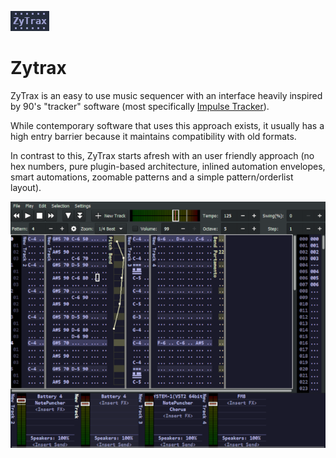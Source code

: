 ![](zytrax_logo.png)

# Zytrax

ZyTrax is an easy to use music sequencer with an interface heavily 
inspired by 90's "tracker" software (most specifically [Impulse
Tracker](https://en.wikipedia.org/wiki/Impulse_Tracker)).

While contemporary software that uses this approach exists, it 
usually has a high entry barrier because it maintains compatibility 
with old formats.

In contrast to this, ZyTrax starts afresh with an user friendly 
approach (no hex numbers, pure plugin-based architecture, inlined 
automation envelopes, smart automations, zoomable patterns and a 
simple pattern/orderlist layout).

![](zytrax.png)
